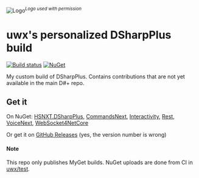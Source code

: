 ![Logo](https://i.imgur.com/OFss364.png)_<sup>Logo used with permission</sup>_
# uwx's personalized DSharpPlus build

[![Build status](https://ci.appveyor.com/api/projects/status/u57r3kxrbx17gmi9?svg=true)](https://ci.appveyor.com/project/Chris28898/dsharpplus)
[![NuGet](https://img.shields.io/nuget/vpre/HSNXT.DSharpPlus.svg)](https://nuget.org/packages/HSNXT.DSharpPlus)

My custom build of DSharpPlus. Contains contributions that are not yet available in the main D#+ repo.

## Get it
On NuGet: [HSNXT.DSharpPlus](https://www.nuget.org/packages/HSNXT.DSharpPlus/),
[CommandsNext](https://www.nuget.org/packages/HSNXT.DSharpPlus.CommandsNext/),
[Interactivity](https://www.nuget.org/packages/HSNXT.DSharpPlus.Interactivity/),
[Rest](https://www.nuget.org/packages/HSNXT.DSharpPlus.Rest/), 
[VoiceNext](https://www.nuget.org/packages/HSNXT.DSharpPlus.VoiceNext/), 
[WebSocket4NetCore](https://www.nuget.org/packages/HSNXT.DSharpPlus.WebSocket.WebSocket4NetCore/)

Or get it on [GitHub Releases](https://github.com/uwx/DSharpPlus/releases) (yes, the version number is wrong)

#### Note
This repo only publishes MyGet builds. NuGet uploads are done from CI in [uwx/test](https://github.com/uwx/test).

